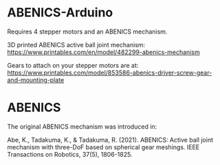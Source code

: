 # ABENICS-Arduino
Requires 4 stepper motors and an ABENICS mechanism.

3D printed ABENICS active ball joint mechanism: https://www.printables.com/en/model/482299-abenics-mechanism

Gears to attach on your stepper motors are at: https://www.printables.com/model/853586-abenics-driver-screw-gear-and-mounting-plate



# ABENICS
The original ABENICS mechanism was introduced in:

Abe, K., Tadakuma, K., & Tadakuma, R. (2021). ABENICS: Active ball joint mechanism with three-DoF based on spherical gear meshings. IEEE Transactions on Robotics, 37(5), 1806-1825.
